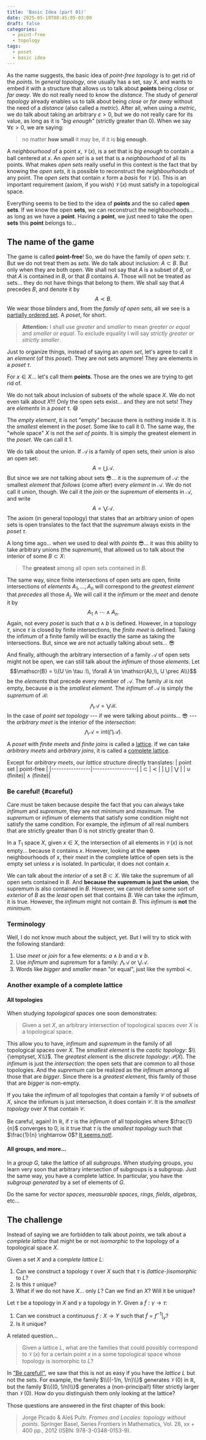```yaml
---
title: 'Basic Idea (part 01)'
date: 2025-05-19T08:45:05-03:00
draft: false
categories:
  - point-free
  - topology
tags:
  - poset
  - basic idea
---
```


As the name suggests,
the basic idea of *point-free topology* is to get rid of the *points*.
In *general topology*, one usually has a set, say $X$,
and wants to embed it with a structure that allows us to talk about **points** being *close* or *far away*.
We do not really need to know the *distance*.
The study of *general topology* already enables us to talk about being *close* or *far away*
without the need of a *distance* (also called a *metric*).
After all,
when using a *metric*, we do talk about taking an arbitrary $\varepsilon > 0$,
but we do not really care for its value, as long as it is *"big enough"* (strictly greater than $0$).
When we say $\forall \varepsilon > 0$, we are saying:
> no matter **how small** it may be, if it is **big enough**.

A *neighbourhood* of a point $x$, $\mathcal{V}(x)$, is a set that is *big enough* to contain a ball centered at $x$.
An *open set* is a set that is a *neighbourhood* of all its points.
What makes *open sets* really useful in this context is the fact that by knowing the *open sets*,
it is possible to reconstruct the *neighbourhoods* of any point.
The *open sets* that contain $x$ form a *basis* for $\mathcal{V}(x)$.
This is an important requirement (axiom, if you wish)
$\mathcal{V}(x)$ must satisfy in a topological space.
<!-- TODO: talk about this axiom and link from here -->

Everything seems to be tied to the idea of **points** and the so called **open sets**.
If we know the open **sets**, we can reconstruct the neighbourhoods...
as long as we have a **point**.
Having a **point**, we just need to take the open **sets** this **point** belongs to...


The name of the game
--------------------

The game is called **point-free**!
So, we do have the family of *open sets*: $\tau$.
But we do not treat them as *sets*.
We do talk about inclusion: $A \subset B$.
But only when they are both open.
We shall not say that $A$ is a subset of $B$,
or that $A$ is contained in $B$,
or that $B$ contains $A$.
Those will not be treated as sets... they do not have things that belong to them.
We shall say that $A$ precedes $B$, and denote it by
$$A \prec B.$$
We wear those blinders and,
from the *family of open sets*, all we see is a
[partially ordered set](https://en.wikipedia.org/wiki/Partially_ordered_set).
A *poset*, for short.

> **Attention:**
> I shall use *greater* and *smaller* to mean *greater or equal* and *smaller or equal*.
> To exclude equality I will say *strictly greater*  or *strictly smaller*.

Just to organize things,
instead of saying an *open set*,
let's agree to call it an *element* (of this *poset*).
They are not sets anymore! They are elements in a *poset* $\tau$.

For $x \in X$... let's call them **points**.
Those are the ones we are trying to get rid of.

We do not talk about inclusion of subsets of the whole space $X$.
We do not even talk about $X$!!! Only the open sets exist... and they are not sets!
They are *elements* in a *poset* $\tau$. :smile:

The *empty element*, it is not "empty" because there is nothing inside it.
It is the *smallest* element in the *poset*.
Some like to call it $0$.
The same way,
the "whole space" $X$ is not the *set of points*.
It is simply the greatest element in the *poset*.
We can call it $1$.

We do talk about the union.
If $\mathscr{A}$ is a family of open sets, their union is also an open set:
$$A = \bigcup \mathscr{A}.$$
But since we are not talking about sets :sunglasses:...
it is the *supremum* of $\mathscr{A}$:
the smallest *element* that *follows*
(come after) every *element* in $\mathscr{A}$.
We do not call it union, though.
We call it the *join* or the *supremum* of elements in $\mathscr{A}$, and write
$$A = \bigvee \mathscr{A}.$$
The axiom (in general topology) that states that an arbitrary union of open sets is open
translates to the fact that the *supremum* always exists in the *poset* $\tau$.

A long time ago...
when we used to deal with *points* :sunglasses:...
it was this ability to take arbitrary unions (the *supremum*),
that allowed us to talk about the interior of some $B \subset X$:
> The **greatest** among all open sets contained in $B$.

The same way,
since finite intersections of open sets are open,
finite intersections of *elements* $A_1, \dotsc, A_n$
will correspond to the *greatest element* that *precedes* all those $A_j$.
We will call it the *infimum* or the *meet* and denote it by
$$A_1 \wedge \dotsb \wedge A_n.$$
Again, not every *poset* is such that $a \wedge b$ is defined.
However, in a topology $\tau$, since $\tau$ is closed by finite intersections,
the *finite meet* is defined.
Taking the infimum of a finite family will be exactly the same as taking the intersections.
But, since we are not actually talking about sets... :sunglasses:

And finally,
although the arbitrary intersection of a family $\mathscr{A}$ of open sets might not be open,
we can still talk about the *infimum* of those *elements*.
Let
$$\mathscr{B} = \\{U \in \tau :\\, \forall A \in \mathscr{A},\\, U \prec A\\}$$
be the *elements* that precede every member of $\mathscr{A}$.
The family $\mathscr{B}$ is not empty,
because $\emptyset$ is the *smallest element*.
The *infimum* of $\mathscr{A}$ is simply the *supremum* of $\mathscr{B}$:
$$\bigwedge \mathscr{A} = \bigvee \mathscr{B}.$$
In the case of *point set topology*
--- if we were talking about points... :sunglasses: ---
the *arbitrary meet* is the interior of the *intersection*:
$$\bigwedge \mathscr{A} = \mathrm{int}\left(\bigcap \mathscr{A}\right).$$

A *poset* with *finite meets* and *finite joins* is called a
[lattice](https://en.wikipedia.org/wiki/Lattice_(order)).
If we can take *arbitrary meets*  and *arbitrary joins*,
it is called a
[complete lattice](https://en.wikipedia.org/wiki/Lattice_(order)#Completeness).

Except for *arbitrary meets*,
our *lattice* structure directly translates:
| point set      | point-free       |
|----------------|------------------|
| $\subset$      | $\prec$          |
| $\bigcup$      | $\bigvee$        |
| $\cup$ (finite)| $\wedge$ (finite)|


### Be careful! {#careful}

Care must be taken because despite the fact that you can always take *infimum* and *supremum*,
they are not *minimum* and *maximum*.
The *supremum* or *infimum* of elements that satisfy some condition might not satisfy the same condition.
For example, the *infimum* of all real numbers that are strictly greater than $0$
is not strictly greater than $0$.

In a $T_1$ space $X$,
given $x \in X$, the intersection of all elements in $\mathcal{V}(x)$ is not empty...
because it contains $x$.
However,
looking at the **open** neighbourhoods of $x$,
their *meet* in the complete lattice of open sets is the empty set unless $x$ is isolated.
In particular, it does not contain $x$.

We can talk about the *interior* of a set $B \subset X$.
We take the supremum of all open sets contained in $B$.
And **because the supremum is just the union**, the supremum is also contained in $B$.
However,
we cannot define some sort of *exterior* of $B$ as the *least* open set that contains $B$.
We can take the *infimum*, it is true.
However, the *infimum* might not contain $B$.
This *infimum* is **not** the *minimum*.


### Terminology

Well, I do not know much about the subject, yet.
But I will try to stick with the following standard:
1. Use *meet* or *join* for a few elements: $a \wedge b$ and $a \vee b$.
2. Use *infimum* and *supremum* for a family: $\bigwedge \mathscr{A}$ or $\bigvee \mathscr{A}$.
3. Words like *bigger* and *smaller* mean "or equal", just like the symbol $\prec$.


### Another example of a complete lattice

#### All topologies

When studying *topological spaces* one soon demonstrates:
> Given a set $X$,
> an arbitrary intersection of topological spaces over $X$ is a topological space.

This allow you to have, *infimum* and *supremum* in the family of all topological spaces over $X$.
The *smallest element* is the *caotic topology*: $\\{\emptyset, X\\}$.
The *greatest element* is the *discrete topology*: $\mathcal{P}(X)$.
The *infimum* is just the *intersection*: the open sets that are common to all those topologies.
And the *supremum* can be realized as the *infimum* among all those that are *bigger*.
Since there is a *greatest element*, this family of those that are *bigger* is non-empty.

If you take the *infimum* of all topologies that contain a family $\mathscr{C}$ of subsets of $X$,
since the infimum is just intersection, it does contain $\mathscr{C}$.
It is the *smallest topology* over $X$ that contain $\mathscr{C}$.

Be careful, again!
In $\mathbb{R}$, if $\tau$ is the *infimum* of all topologies where $\frac{1}{n}$ converges to $0$,
is it true that $\tau$ is the *smallest topology* such that $\frac{1}{n} \rightarrow 0$?
[It seems not!](https://math.stackexchange.com/questions/395980/topology-for-convergent-sequences).


#### All groups, and more...

In a *group* $G$, take the lattice of all *subgroups*.
When studying groups, you learn very soon that arbitrary intersection of subgroups is a subgroup.
Just the same way, you have a complete lattice.
In particular, you have the *subgroup generated* by a set of elements of $G$.

Do the same for *vector spaces*, *measurable spaces*, *rings*, *fields*, *algebras*, etc...


The challenge
-------------

Instead of saying we are forbidden to talk about *points*,
we talk about a *complete lattice* that might be or not *isomorphic* to the topology of a topological space $X$.

Given a set $X$ and a *complete lattice* $L$:
1. Can we construct a topology $\tau$ over $X$ such that $\tau$ is *(lattice-)isomorphic* to $L$?
2. Is this $\tau$ unique?
3. What if we do not have $X$... only $L$? Can we find an $X$? Will it be unique?

Let $\tau$ be a topology in $X$ and $\gamma$ a topology in $Y$.
Given a $\tilde{f}: \gamma \rightarrow \tau$:
1. Can we construct a continuous $f: X \rightarrow Y$ such that $\tilde{f} = f^{-1}|_{\gamma}$?
2. Is it unique?

A related question...
> Given a lattice $L$,
> what are the families that could possibly correspond to $\mathcal{V}(x)$ for a certain point $x$
> in a some topological space whose topology is isomorphic to $L$?

In ["Be careful!"](#careful), we saw that this is not as easy if you have the *lattice* $L$ but not the sets.
For example, the family $\\{(-1/n, 1/n)\\}$ generates $\mathcal{V}(0)$ in $\mathbb{R}$,
but the family $\\{(0, 1/n)\\}$ generates a (non-principal!) filter strictly larger than $\mathcal{V}(0)$.
How do you distinguish them only looking at the lattice?

Those questions are answered in the first chapter of this book:
> Jorge Picado &amp; Aleš Pultr. *Frames and Locales: topology without points*.
> Springer Basel, Series Frontiers in Mathematics, Vol. 28, xx + 400 pp., 2012
> (ISBN: 978-3-0348-0153-9).
